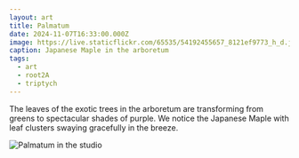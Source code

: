 ```yaml
---
layout: art
title: Palmatum
date: 2024-11-07T16:33:00.000Z
image: https://live.staticflickr.com/65535/54192455657_8121ef9773_h_d.jpg
caption: Japanese Maple in the arboretum
tags:
  - art
  - root2A
  - triptych
---
```

The leaves of the exotic trees in the arboretum are transforming from greens to spectacular shades of purple. We notice the Japanese Maple with leaf clusters swaying gracefully in the breeze.

![Palmatum in the studio](https://live.staticflickr.com/65535/54293332444_9bc1c49996_h_d.jpg "Palmatum in the studio")
